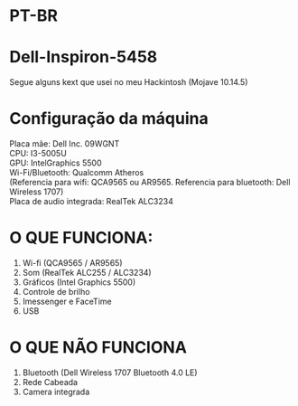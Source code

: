# PT-BR
# Dell-Inspiron-5458
Segue alguns kext que usei no meu Hackintosh (Mojave 10.14.5)

# Configuração da máquina
Placa mãe: Dell Inc. 09WGNT <br/>
CPU: I3-5005U <br/>
GPU: IntelGraphics 5500 <br/>
Wi-Fi/Bluetooth: Qualcomm Atheros <br/>
(Referencia para wifi: QCA9565 ou AR9565. Referencia para bluetooth: Dell Wireless 1707)<br/>
Placa de audio integrada: RealTek ALC3234

# O QUE FUNCIONA:
1. Wi-fi (QCA9565 / AR9565)
2. Som (RealTek ALC255 / ALC3234)
3. Gráficos (Intel Graphics 5500)
4. Controle de brilho
5. Imessenger e FaceTime
6. USB

# O QUE NÃO FUNCIONA
1. Bluetooth (Dell Wireless 1707 Bluetooth 4.0 LE)
2. Rede Cabeada
3. Camera integrada
